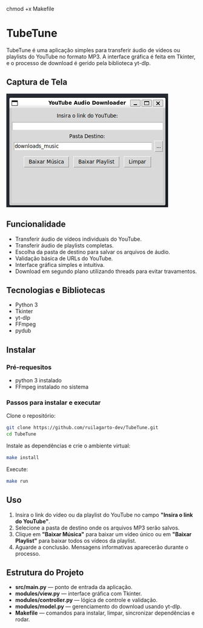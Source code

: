 chmod +x Makefile

# TubeTune
TubeTune é uma aplicação simples para transferir áudio de vídeos ou playlists do YouTube no formato MP3. A interface gráfica é feita em Tkinter, e o processo de download é gerido pela biblioteca yt-dlp.

## Captura de Tela
![Tela principal do TUbeTune](docs/tubetune_tela_principal.png)


## Funcionalidade
- Transferir áudio de vídeos individuais do YouTube.
- Transferir áudio de playlists completas.
- Escolha da pasta de destino para salvar os arquivos de áudio.
- Validação básica de URLs do YouTube.
- Interface gráfica simples e intuitiva.
- Download em segundo plano utilizando threads para evitar travamentos.

## Tecnologias e Bibliotecas

- Python 3
- Tkinter
- yt-dlp
- FFmpeg
- pydub


## Instalar

### Pré-requesitos
- python 3 instalado
- FFmpeg instalado no sistema

### Passos para instalar e executar
Clone o repositório:
```bash
git clone https://github.com/ruilagarto-dev/TubeTune.git
cd TubeTune
```

Instale as dependências e crie o ambiente virtual:
```bash
make install
```

Execute:
```bash
make run
```


## Uso
1. Insira o link do vídeo ou da playlist do YouTube no campo **"Insira o link do YouTube"**.
2. Selecione a pasta de destino onde os arquivos MP3 serão salvos.
3. Clique em **"Baixar Música"** para baixar um vídeo único ou em **"Baixar Playlist"** para baixar todos os vídeos da playlist.
4. Aguarde a conclusão. Mensagens informativas aparecerão durante o processo.


## Estrutura do Projeto
- **src/main.py** — ponto de entrada da aplicação.
- **modules/view.py** — interface gráfica com Tkinter.
- **modules/controller.py** — lógica de controle e validação.
- **modules/model.py** — gerenciamento do download usando yt-dlp.
- **Makefile** — comandos para instalar, limpar, sincronizar dependências e rodar.

